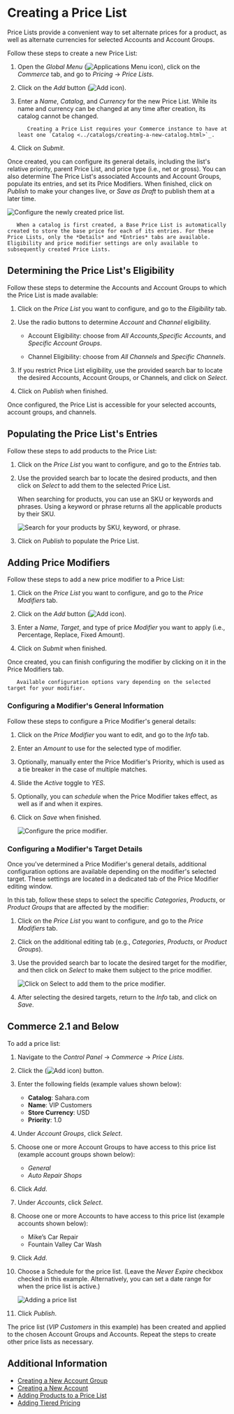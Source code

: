 # Creating a Price List

Price Lists provide a convenient way to set alternate prices for a product, as well as alternate currencies for selected Accounts and Account Groups.

Follow these steps to create a new Price List:

1. Open the *Global Menu* (![Applications Menu icon](../../images/icon-applications-menu.png)), click on the *Commerce* tab, and go to *Pricing* &rarr; *Price Lists*.

1. Click on the *Add* button (![Add icon](../../images/icon-add.png)).

1. Enter a *Name*, *Catalog*, and *Currency* for the new Price List. While its name and currency can be changed at any time after creation, its catalog cannot be changed.

   ```note::
      Creating a Price List requires your Commerce instance to have at least one `Catalog <../catalogs/creating-a-new-catalog.html>`_.
   ```

1. Click on *Submit*.

Once created, you can configure its general details, including the list's relative priority, parent Price List, and price type (i.e., net or gross). You can also determine The Price List's associated Accounts and Account Groups, populate its entries, and set its Price Modifiers. When finished, click on *Publish* to make your changes live, or *Save as Draft* to publish them at a later time.

![Configure the newly created price list.](./creating-a-price-list/images/02.png)

```note::
   When a catalog is first created, a Base Price List is automatically created to store the base price for each of its entries. For these Price Lists, only the *Details* and *Entries* tabs are available. Eligibility and price modifier settings are only available to subsequently created Price Lists.
```

## Determining the Price List's Eligibility

Follow these steps to determine the Accounts and Account Groups to which the Price List is made available:

1. Click on the *Price List* you want to configure, and go to the *Eligibility* tab.

1. Use the radio buttons to determine *Account* and *Channel* eligibility.

   * Account Eligibility: choose from *All Accounts*,*Specific Accounts*, and *Specific Account Groups*.

   * Channel Eligibility: choose from *All Channels* and *Specific Channels*.

1. If you restrict Price List eligibility, use the provided search bar to locate the desired Accounts, Account Groups, or Channels, and click on *Select*.

1. Click on *Publish* when finished.

Once configured, the Price List is accessible for your selected accounts, account groups, and channels.

## Populating the Price List's Entries

Follow these steps to add products to the Price List:

1. Click on the *Price List* you want to configure, and go to the *Entries* tab.

1. Use the provided search bar to locate the desired products, and then click on *Select* to add them to the selected Price List.

   When searching for products, you can use an SKU or keywords and phrases. Using a keyword or phrase returns all the applicable products by their SKU.

   ![Search for your products by SKU, keyword, or phrase.](./creating-a-price-list/images/03.png)

1. Click on *Publish* to populate the Price List.

## Adding Price Modifiers

Follow these steps to add a new price modifier to a Price List:

1. Click on the *Price List* you want to configure, and go to the *Price Modifiers* tab.

1. Click on the *Add* button (![Add icon](../../images/icon-add.png)).

1. Enter a *Name*, *Target*, and type of price *Modifier* you want to apply (i.e., Percentage, Replace, Fixed Amount).

1. Click on *Submit* when finished.

Once created, you can finish configuring the modifier by clicking on it in the Price Modifiers tab.

```note::
   Available configuration options vary depending on the selected target for your modifier.
```

### Configuring a Modifier's General Information

Follow these steps to configure a Price Modifier's general details:

1. Click on the *Price Modifier* you want to edit, and go to the *Info* tab.

1. Enter an *Amount* to use for the selected type of modifier.

1. Optionally, manually enter the Price Modifier's Priority, which is used as a tie breaker in the case of multiple matches.

1. Slide the *Active* toggle to *YES*.

1. Optionally, you can *schedule* when the Price Modifier takes effect, as well as if and when it expires.

1. Click on *Save* when finished.

   ![Configure the price modifier.](./creating-a-price-list/images/05.png)

### Configuring a Modifier's Target Details

Once you've determined a Price Modifier's general details, additional configuration options are available depending on the modifier's selected target. These settings are located in a dedicated tab of the Price Modifier editing window. 

In this tab, follow these steps to select the specific *Categories*, *Products*, or *Product Groups* that are affected by the modifier:

1. Click on the *Price List* you want to configure, and go to the *Price Modifiers* tab.

1. Click on the additional editing tab (e.g., *Categories*, *Products*, or *Product Groups*).

1. Use the provided search bar to locate the desired target for the modifier, and then click on *Select* to make them subject to the price modifier.

   ![Click on Select to add them to the price modifier.](./creating-a-price-list/images/04.png)

1. After selecting the desired targets, return to the *Info* tab, and click on *Save*.

## Commerce 2.1 and Below

To add a price list:

1. Navigate to the _Control Panel_ → _Commerce_ → _Price Lists_.
1. Click the (![Add icon](../../images/icon-add.png)) button.
1. Enter the following fields (example values shown below):
    * **Catalog**: Sahara.com
    * **Name**: VIP Customers
    * **Store Currency**: USD
    * **Priority**: 1.0
1. Under _Account Groups_, click _Select_.
1. Choose one or more Account Groups to have access to this price list (example account groups shown below):
    * _General_
    * _Auto Repair Shops_
1. Click _Add_.
1. Under _Accounts_, click _Select_.
1. Choose one or more Accounts to have access to this price list (example accounts shown below):
    * Mike’s Car Repair
    * Fountain Valley Car Wash
1. Click _Add_.
1. Choose a Schedule for the price list. (Leave the _Never Expire_ checkbox checked in this example. Alternatively, you can set a date range for when the price list is active.)

    ![Adding a price list](./creating-a-price-list/images/01.png)

1. Click _Publish_.

The price list (_VIP Customers_ in this example) has been created and applied to the chosen Account Groups and Accounts. Repeat the steps to create other price lists as necessary.

## Additional Information

* [Creating a New Account Group](../../account-management/creating-a-new-account-group.md)
* [Creating a New Account](../../account-management/creating-a-new-account.md)
* [Adding Products to a Price List](./adding-products-to-a-price-list.md)
* [Adding Tiered Pricing](./adding-tiered-pricing.md)
